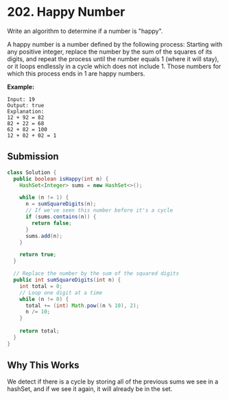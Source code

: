 # 202. Happy Number

Write an algorithm to determine if a number is "happy".

A happy number is a number defined by the following process: Starting with any positive integer, replace the number by the sum of the squares of its digits, and repeat the process until the number equals 1 (where it will stay), or it loops endlessly in a cycle which does not include 1. Those numbers for which this process ends in 1 are happy numbers.

**Example:** 

```
Input: 19
Output: true
Explanation: 
12 + 92 = 82
82 + 22 = 68
62 + 82 = 100
12 + 02 + 02 = 1
```

## Submission

```java
class Solution {
  public boolean isHappy(int n) {
    HashSet<Integer> sums = new HashSet<>();

    while (n != 1) {
      n = sumSquareDigits(n);
      // If we've seen this number before it's a cycle
      if (sums.contains(n)) {
        return false;
      }
      sums.add(n);
    }

    return true;
  }

  // Replace the number by the sum of the squared digits
  public int sumSquareDigits(int n) {
    int total = 0;
    // Loop one digit at a time
    while (n != 0) {
      total += (int) Math.pow((n % 10), 2);
      n /= 10;
    }
    
    return total;
  }
}
```

## Why This Works

We detect if there is a cycle by storing all of the previous sums we see in a hashSet, and if we see it again, it will already be in the set.
